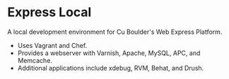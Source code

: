 # Express Local
A local development environment for Cu Boulder's Web Express Platform.

* Uses Vagrant and Chef.
* Provides a webserver with Varnish, Apache, MySQL, APC, and Memcache.
* Additional applications include xdebug, RVM, Behat, and Drush.
